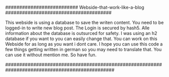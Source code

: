 ########################## Webside-that-work-like-a-blog ######################################

This webside is using a database to save the writen content. You need to be logged-in to write new blog post. 
The Login is secured by hash5. Alle information about the database is outsurced for safety.
I was using an h2 database if you want to you can easily change that. You can work on this Webside for as long as you want i dont care.
I hope you can use this code a few things getting written in german so you may need to translate that.
You can use it without mention me. So have fun.

###############################################################################################
